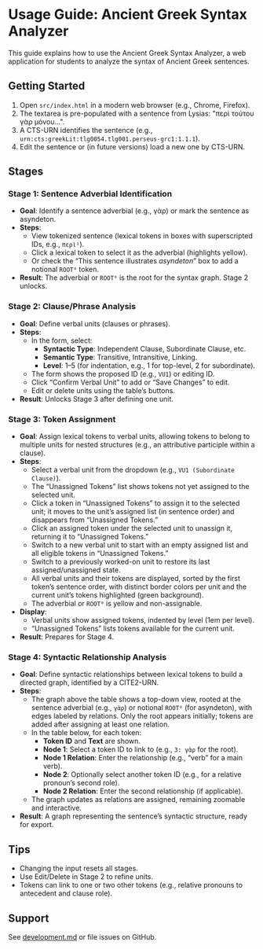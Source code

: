# Usage Guide: Ancient Greek Syntax Analyzer

This guide explains how to use the Ancient Greek Syntax Analyzer, a web application for students to analyze the syntax of Ancient Greek sentences.

## Getting Started
1. Open `src/index.html` in a modern web browser (e.g., Chrome, Firefox).
2. The textarea is pre-populated with a sentence from Lysias: "περὶ τούτου γὰρ μόνου...".
3. A CTS-URN identifies the sentence (e.g., `urn:cts:greekLit:tlg0054.tlg001.perseus-grc1:1.1.1`).
4. Edit the sentence or (in future versions) load a new one by CTS-URN.

## Stages
### Stage 1: Sentence Adverbial Identification
- **Goal**: Identify a sentence adverbial (e.g., γὰρ) or mark the sentence as asyndeton.
- **Steps**:
  - View tokenized sentence (lexical tokens in boxes with superscripted IDs, e.g., `περὶ¹`).
  - Click a lexical token to select it as the adverbial (highlights yellow).
  - Or check the “This sentence illustrates *asyndeton*” box to add a notional `ROOT⁰` token.
- **Result**: The adverbial or `ROOT⁰` is the root for the syntax graph. Stage 2 unlocks.

### Stage 2: Clause/Phrase Analysis
- **Goal**: Define verbal units (clauses or phrases).
- **Steps**:
  - In the form, select:
    - **Syntactic Type**: Independent Clause, Subordinate Clause, etc.
    - **Semantic Type**: Transitive, Intransitive, Linking.
    - **Level**: 1–5 (for indentation, e.g., 1 for top-level, 2 for subordinate).
  - The form shows the proposed ID (e.g., `VU1`) or editing ID.
  - Click “Confirm Verbal Unit” to add or “Save Changes” to edit.
  - Edit or delete units using the table’s buttons.
- **Result**: Unlocks Stage 3 after defining one unit.

### Stage 3: Token Assignment
- **Goal**: Assign lexical tokens to verbal units, allowing tokens to belong to multiple units for nested structures (e.g., an attributive participle within a clause).
- **Steps**:
  - Select a verbal unit from the dropdown (e.g., `VU1 (Subordinate Clause)`).
  - The “Unassigned Tokens” list shows tokens not yet assigned to the selected unit.
  - Click a token in “Unassigned Tokens” to assign it to the selected unit; it moves to the unit’s assigned list (in sentence order) and disappears from “Unassigned Tokens.”
  - Click an assigned token under the selected unit to unassign it, returning it to “Unassigned Tokens.”
  - Switch to a new verbal unit to start with an empty assigned list and all eligible tokens in “Unassigned Tokens.”
  - Switch to a previously worked-on unit to restore its last assigned/unassigned state.
  - All verbal units and their tokens are displayed, sorted by the first token’s sentence order, with distinct border colors per unit and the current unit’s tokens highlighted (green background).
  - The adverbial or `ROOT⁰` is yellow and non-assignable.
- **Display**:
  - Verbal units show assigned tokens, indented by level (1em per level).
  - “Unassigned Tokens” lists tokens available for the current unit.
- **Result**: Prepares for Stage 4.

### Stage 4: Syntactic Relationship Analysis
- **Goal**: Define syntactic relationships between lexical tokens to build a directed graph, identified by a CITE2-URN.
- **Steps**:
  - The graph above the table shows a top-down view, rooted at the sentence adverbial (e.g., `γὰρ`) or notional `ROOT⁰` (for asyndeton), with edges labeled by relations. Only the root appears initially; tokens are added after assigning at least one relation.
  - In the table below, for each token:
    - **Token ID** and **Text** are shown.
    - **Node 1**: Select a token ID to link to (e.g., `3: γὰρ` for the root).
    - **Node 1 Relation**: Enter the relationship (e.g., “verb” for a main verb).
    - **Node 2**: Optionally select another token ID (e.g., for a relative pronoun’s second role).
    - **Node 2 Relation**: Enter the second relationship (if applicable).
  - The graph updates as relations are assigned, remaining zoomable and interactive.
- **Result**: A graph representing the sentence’s syntactic structure, ready for export.

## Tips
- Changing the input resets all stages.
- Use Edit/Delete in Stage 2 to refine units.
- Tokens can link to one or two other tokens (e.g., relative pronouns to antecedent and clause role).

## Support
See [development.md](development.md) or file issues on GitHub.